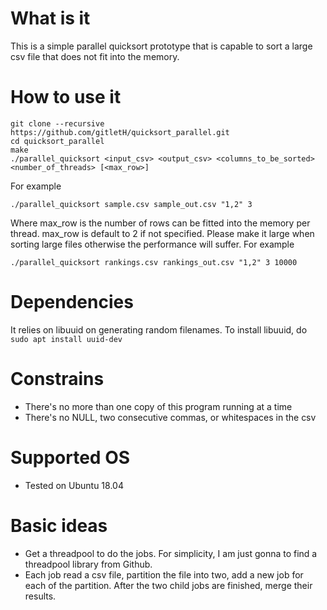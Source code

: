 # What is it
This is a simple parallel quicksort prototype that is capable to sort a large csv file that does not fit into the memory.

# How to use it
```
git clone --recursive https://github.com/gitletH/quicksort_parallel.git
cd quicksort_parallel
make
./parallel_quicksort <input_csv> <output_csv> <columns_to_be_sorted> <number_of_threads> [<max_row>]
```
For example
```
./parallel_quicksort sample.csv sample_out.csv "1,2" 3
```

Where max_row is the number of rows can be fitted into the memory per thread. max_row is default to 2 if not specified. Please make it large when sorting large files otherwise the performance will suffer.
For example
```
./parallel_quicksort rankings.csv rankings_out.csv "1,2" 3 10000
```

# Dependencies
It relies on libuuid on generating random filenames. To install libuuid, do `sudo apt install uuid-dev`

# Constrains
* There's no more than one copy of this program running at a time
* There's no NULL, two consecutive commas, or whitespaces in the csv

# Supported OS
* Tested on Ubuntu 18.04

# Basic ideas
* Get a threadpool to do the jobs. For simplicity, I am just gonna to find a threadpool library from Github.
* Each job read a csv file, partition the file into two, add a new job for each of the partition. After the two child jobs are finished, merge their results.
